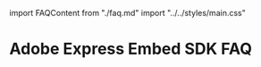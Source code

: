 import FAQContent from "./faq.md"
import "../../styles/main.css"

<Hero slots=" heading" background="rgb(0,0,0)" hideBreadcrumbNav={false} className="faq-editor-page"/>

# Adobe Express Embed SDK FAQ

<FAQContent/>

